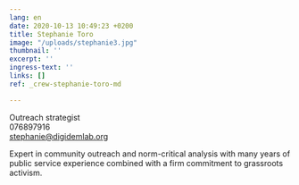 ```yaml
---
lang: en
date: 2020-10-13 10:49:23 +0200
title: Stephanie Toro
image: "/uploads/stephanie3.jpg"
thumbnail: ''
excerpt: ''
ingress-text: ''
links: []
ref: _crew-stephanie-toro-md

---
```

Outreach strategist  
076897916  
stephanie@digidemlab.org

Expert in community outreach and norm-critical analysis with many years of public service experience combined with a firm commitment to grassroots activism.